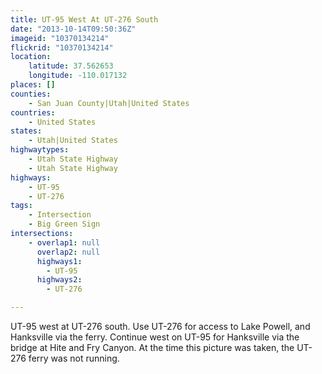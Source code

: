 ```yaml
---
title: UT-95 West At UT-276 South
date: "2013-10-14T09:50:36Z"
imageid: "10370134214"
flickrid: "10370134214"
location:
    latitude: 37.562653
    longitude: -110.017132
places: []
counties:
    - San Juan County|Utah|United States
countries:
    - United States
states:
    - Utah|United States
highwaytypes:
    - Utah State Highway
    - Utah State Highway
highways:
    - UT-95
    - UT-276
tags:
    - Intersection
    - Big Green Sign
intersections:
    - overlap1: null
      overlap2: null
      highways1:
        - UT-95
      highways2:
        - UT-276

---
```

UT-95 west at UT-276 south.  Use UT-276 for access to Lake Powell, and Hanksville via the ferry.  Continue west on UT-95 for Hanksville via the bridge at Hite and Fry Canyon.  At the time this picture was taken, the UT-276 ferry was not running.